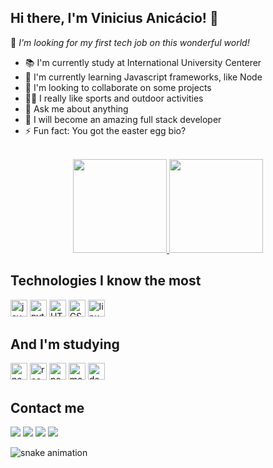 ## Hi there, I'm Vinicius Anicácio! 🚀
 
💙 _I'm looking for my first tech job on this wonderful world!_

- 📚 I'm currently study at International University Centerer
- 📖 I'm currently learning Javascript frameworks, like Node
- 👯 I'm looking to collaborate on some projects
- 💪🏽 I really like sports and outdoor activities
- 💬 Ask me about anything
- 🎯 I will become an amazing full stack developer
- ⚡ Fun fact: You got the easter egg bio?

<br/>
<div align="center">
 <a href="https://github.com/anic4cio">
 <img height="150em" src="https://github-readme-stats.vercel.app/api?username=anic4cio&show_icons=true&theme=dark&count_private=true&hide=stars"/>
 <img height="150em" src="https://github-readme-stats.vercel.app/api/top-langs/?username=anic4cio&include_all_commits=true&layout=compact&langs_count=7&theme=dark"/><a/>
</div>
 
## Technologies I know the most

<div style="display: inline_block">
 <a href="https://www.javascript.com/"><img height="27" alt="javascript" src="https://img.shields.io/badge/JavaScript-F7DF1E?style=for-the-badge&logo=javascript&logoColor=black"></a>
 <a href="https://www.python.org/"><img height="27" alt="python" src="https://img.shields.io/badge/Python-3776AB?style=for-the-badge&logo=python&logoColor=white"></a>
 <a href="https://developer.mozilla.org/docs/Web/HTML"><img height="27" alt="HTML" src= "https://img.shields.io/badge/HTML5-E34F26?style=for-the-badge&logo=html5&logoColor=white"></a> 
 <a href="https://developer.mozilla.org/docs/Web/CSS"><img height="27" alt="CSS" src="https://img.shields.io/badge/CSS3-1572B6?style=for-the-badge&logo=css3&logoColor=white"></a>
 <a href="https://www.linux.com/what-is-linux/"><img height="27" alt="linux" src="https://img.shields.io/badge/Linux-FCC624?style=for-the-badge&logo=linux&logoColor=black"></a>
 
## And I'm studying

  <a href="https://nodejs.org/en/"><img height="27" alt="nodejs" src="https://img.shields.io/badge/Node.js-339933?style=for-the-badge&logo=nodedotjs&logoColor=white"></a> 
 <a href="https://reactjs.org/"><img height="27" alt="reactjs" src="https://img.shields.io/badge/React-20232A?style=for-the-badge&logo=react&logoColor=61DAFB"></a>
 <a href="https://www.postgresql.org/"><img height="27" alt="postgresql" src="https://img.shields.io/badge/PostgreSQL-316192?style=for-the-badge&logo=postgresql&logoColor=white"></a>
 <a href="https://www.mongodb.com/"><img height="27" alt="mongodb" src="https://img.shields.io/badge/MongoDB-4EA94B?style=for-the-badge&logo=mongodb&logoColor=white"></a>
  <a href="https://www.docker.com/"><img height="27" alt="docker" src="https://img.shields.io/badge/Docker-2CA5E0?style=for-the-badge&logo=docker&logoColor=white"></a>

## Contact me
<div> 
 <a href="https://www.instagram.com/anic4cio/" target="_blank"><img src="https://img.shields.io/badge/-Instagram-%23E4405F?style=for-the-badge&logo=instagram&logoColor=white" target="_blank"></a>
 <a href="https://discord.com/users/Vinicius%20Anic%C3%A1cio#2239" target="_blank"><img src="https://img.shields.io/badge/Discord-7289DA?style=for-the-badge&logo=discord&logoColor=white" target="_blank"></a> 
 <a href = "mailto:anicaciovinicius36@gmail.com"><img src="https://img.shields.io/badge/-Gmail-%23333?style=for-the-badge&logo=gmail&logoColor=white" target="_blank"></a>
 <a href="https://www.linkedin.com/in/anic4cio" target="_blank"><img src="https://img.shields.io/badge/-LinkedIn-%230077B5?style=for-the-badge&logo=linkedin&logoColor=white" target="_blank"></a>
 
   ![snake animation](https://github.com/anic4cio/anic4cio/blob/output/github-contribution-grid-snake2.svg)
 
<div/>
